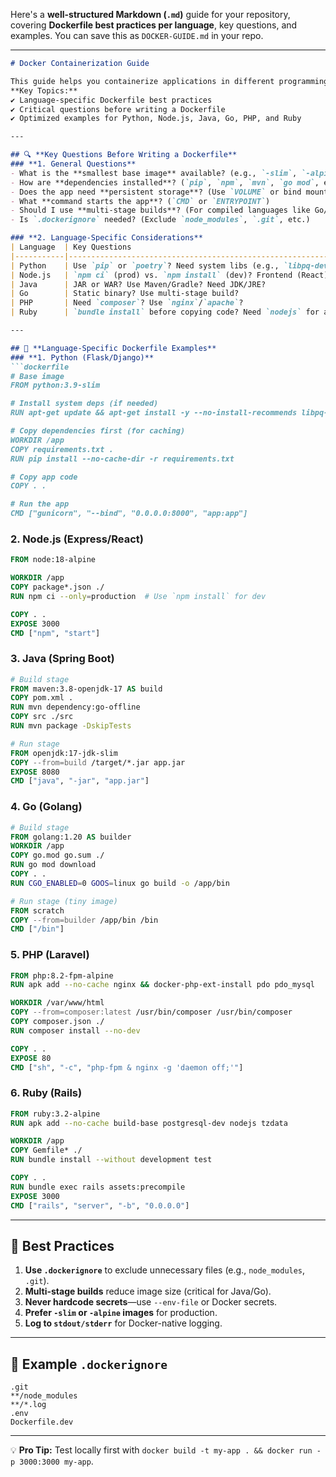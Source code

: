Here's a **well-structured Markdown (`.md`)** guide for your repository, covering **Dockerfile best practices per language**, key questions, and examples. You can save this as `DOCKER-GUIDE.md` in your repo.

---

```markdown
# Docker Containerization Guide

This guide helps you containerize applications in different programming languages efficiently.  
**Key Topics:**  
✔ Language-specific Dockerfile best practices  
✔ Critical questions before writing a Dockerfile  
✔ Optimized examples for Python, Node.js, Java, Go, PHP, and Ruby  

---

## 🔍 **Key Questions Before Writing a Dockerfile**
### **1. General Questions**
- What is the **smallest base image** available? (e.g., `-slim`, `-alpine`)  
- How are **dependencies installed**? (`pip`, `npm`, `mvn`, `go mod`, etc.)  
- Does the app need **persistent storage**? (Use `VOLUME` or bind mounts.)  
- What **command starts the app**? (`CMD` or `ENTRYPOINT`)  
- Should I use **multi-stage builds**? (For compiled languages like Go/Java.)  
- Is `.dockerignore` needed? (Exclude `node_modules`, `.git`, etc.)  

### **2. Language-Specific Considerations**
| Language  | Key Questions                                                                 | Dependency Management      | Production Runtime       |
|-----------|-------------------------------------------------------------------------------|---------------------------|--------------------------|
| Python    | Use `pip` or `poetry`? Need system libs (e.g., `libpq-dev`)?                 | `requirements.txt`        | `gunicorn`/`uvicorn`    |
| Node.js   | `npm ci` (prod) vs. `npm install` (dev)? Frontend (React) or backend (Express)? | `package.json`           | `node` (or `pm2`)       |
| Java      | JAR or WAR? Use Maven/Gradle? Need JDK/JRE?                                   | `pom.xml`/`build.gradle`  | `java -jar`             |
| Go        | Static binary? Use multi-stage build?                                         | `go.mod`                 | Binary execution        |
| PHP       | Need `composer`? Use `nginx`/`apache`?                                        | `composer.json`          | `php-fpm` + web server  |
| Ruby      | `bundle install` before copying code? Need `nodejs` for assets?               | `Gemfile`                | `rails server`          |

---

## 🐳 **Language-Specific Dockerfile Examples**
### **1. Python (Flask/Django)**
```dockerfile
# Base image
FROM python:3.9-slim

# Install system deps (if needed)
RUN apt-get update && apt-get install -y --no-install-recommends libpq-dev

# Copy dependencies first (for caching)
WORKDIR /app
COPY requirements.txt .
RUN pip install --no-cache-dir -r requirements.txt

# Copy app code
COPY . .

# Run the app
CMD ["gunicorn", "--bind", "0.0.0.0:8000", "app:app"]
```

### **2. Node.js (Express/React)**
```dockerfile
FROM node:18-alpine

WORKDIR /app
COPY package*.json ./
RUN npm ci --only=production  # Use `npm install` for dev

COPY . .
EXPOSE 3000
CMD ["npm", "start"]
```

### **3. Java (Spring Boot)**
```dockerfile
# Build stage
FROM maven:3.8-openjdk-17 AS build
COPY pom.xml .
RUN mvn dependency:go-offline
COPY src ./src
RUN mvn package -DskipTests

# Run stage
FROM openjdk:17-jdk-slim
COPY --from=build /target/*.jar app.jar
EXPOSE 8080
CMD ["java", "-jar", "app.jar"]
```

### **4. Go (Golang)**
```dockerfile
# Build stage
FROM golang:1.20 AS builder
WORKDIR /app
COPY go.mod go.sum ./
RUN go mod download
COPY . .
RUN CGO_ENABLED=0 GOOS=linux go build -o /app/bin

# Run stage (tiny image)
FROM scratch
COPY --from=builder /app/bin /bin
CMD ["/bin"]
```

### **5. PHP (Laravel)**
```dockerfile
FROM php:8.2-fpm-alpine
RUN apk add --no-cache nginx && docker-php-ext-install pdo pdo_mysql

WORKDIR /var/www/html
COPY --from=composer:latest /usr/bin/composer /usr/bin/composer
COPY composer.json ./
RUN composer install --no-dev

COPY . .
EXPOSE 80
CMD ["sh", "-c", "php-fpm & nginx -g 'daemon off;'"]
```

### **6. Ruby (Rails)**
```dockerfile
FROM ruby:3.2-alpine
RUN apk add --no-cache build-base postgresql-dev nodejs tzdata

WORKDIR /app
COPY Gemfile* ./
RUN bundle install --without development test

COPY . .
RUN bundle exec rails assets:precompile
EXPOSE 3000
CMD ["rails", "server", "-b", "0.0.0.0"]
```

---

## 🚀 **Best Practices**
1. **Use `.dockerignore`** to exclude unnecessary files (e.g., `node_modules`, `.git`).  
2. **Multi-stage builds** reduce image size (critical for Java/Go).  
3. **Never hardcode secrets**—use `--env-file` or Docker secrets.  
4. **Prefer `-slim` or `-alpine` images** for production.  
5. **Log to `stdout/stderr`** for Docker-native logging.  

---

## 📂 **Example `.dockerignore`**
```
.git
**/node_modules
**/*.log
.env
Dockerfile.dev
```

---

💡 **Pro Tip:** Test locally first with `docker build -t my-app . && docker run -p 3000:3000 my-app`.  
```
